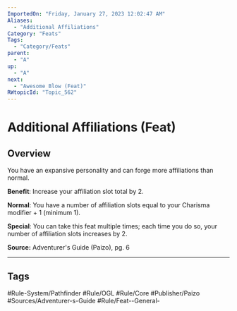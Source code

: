 ```yaml
---
ImportedOn: "Friday, January 27, 2023 12:02:47 AM"
Aliases:
  - "Additional Affiliations"
Category: "Feats"
Tags:
  - "Category/Feats"
parent:
  - "A"
up:
  - "A"
next:
  - "Awesome Blow (Feat)"
RWtopicId: "Topic_562"
---
```

# Additional Affiliations (Feat)
## Overview
You have an expansive personality and can forge more affiliations than normal. 

**Benefit**: Increase your affiliation slot total by 2. 

**Normal**: You have a number of affiliation slots equal to your Charisma modifier + 1 (minimum 1). 

**Special**: You can take this feat multiple times; each time you do so, your number of affiliation slots increases by 2. 

**Source:** Adventurer's Guide (Paizo), pg. 6


---
## Tags
#Rule-System/Pathfinder #Rule/OGL #Rule/Core #Publisher/Paizo #Sources/Adventurer-s-Guide #Rule/Feat--General-

